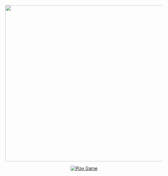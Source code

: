 <p align="center">
  <img src="https://private-user-images.githubusercontent.com/122410008/312427385-468eb406-17b7-48ff-974b-ea4cf839af65.png?jwt=eyJhbGciOiJIUzI1NiIsInR5cCI6IkpXVCJ9.eyJpc3MiOiJnaXRodWIuY29tIiwiYXVkIjoicmF3LmdpdGh1YnVzZXJjb250ZW50LmNvbSIsImtleSI6ImtleTUiLCJleHAiOjE3MTAzMjk5NjMsIm5iZiI6MTcxMDMyOTY2MywicGF0aCI6Ii8xMjI0MTAwMDgvMzEyNDI3Mzg1LTQ2OGViNDA2LTE3YjctNDhmZi05NzRiLWVhNGNmODM5YWY2NS5wbmc_WC1BbXotQWxnb3JpdGhtPUFXUzQtSE1BQy1TSEEyNTYmWC1BbXotQ3JlZGVudGlhbD1BS0lBVkNPRFlMU0E1M1BRSzRaQSUyRjIwMjQwMzEzJTJGdXMtZWFzdC0xJTJGczMlMkZhd3M0X3JlcXVlc3QmWC1BbXotRGF0ZT0yMDI0MDMxM1QxMTM0MjNaJlgtQW16LUV4cGlyZXM9MzAwJlgtQW16LVNpZ25hdHVyZT04MDlkNGIxMmNkNmNlZGFlMjAyMzdhODQwZTRkZGZhNWYwY2EyYmI2YTA4NGJkODYyMDlhZmY4MmQ1MzFlMTc0JlgtQW16LVNpZ25lZEhlYWRlcnM9aG9zdCZhY3Rvcl9pZD0wJmtleV9pZD0wJnJlcG9faWQ9MCJ9.OrtfZNMlYYw16RY7tqT6aGaTnY-ydRM7Kp3FDcxFUg0" width="800" height="500">
</p>

<p align="center">
  <a href="https://chprince11.github.io/zat.am/048-Prince-freeSmash/">
    <img src="https://img.icons8.com/color/96/000000/play--v1.png" alt="Play Game">
  </a>
</p>
